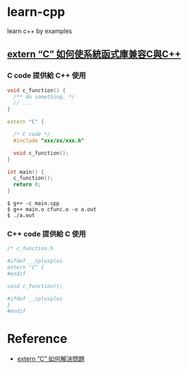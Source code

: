 # learn-cpp
learn c++ by examples



## [extern “C” 如何使系統函式庫兼容C與C++](https://hackmd.io/@rhythm/HyOxzDkmD)
### C code 提供給 C++ 使用
```c++
void c_function() {
  /** do something. */
  // ...
}

extern "C" {

  /* C code */
  #include "xxx/xx/xxx.h"

  void c_function();
}

int main() {
  c_function();
  return 0;
}
```

```shell
$ g++ -c main.cpp
$ g++ main.o cfunc.o -o a.out
$ ./a.out
```

### C++ code 提供給 C 使用
```c++
/* c_function.h

#ifdef __cplusplus
extern "C" {
#endif

void c_function();

#ifdef __cplusplus
}
#endif
```



# Reference
- [extern “C” 如何解決問題](https://hackmd.io/@rhythm/HyOxzDkmD)
